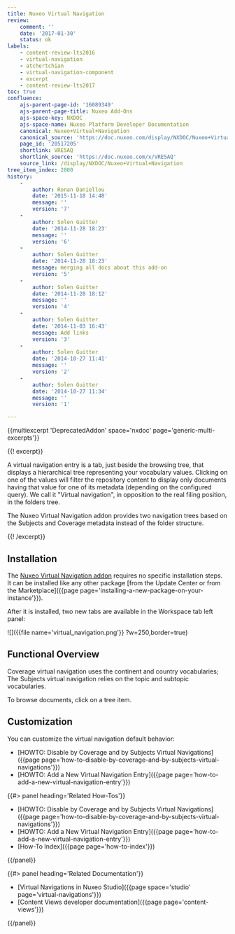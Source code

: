 ```yaml
---
title: Nuxeo Virtual Navigation
review:
    comment: ''
    date: '2017-01-30'
    status: ok
labels:
    - content-review-lts2016
    - virtual-navigation
    - atchertchian
    - virtual-navigation-component
    - excerpt
    - content-review-lts2017
toc: true
confluence:
    ajs-parent-page-id: '16089349'
    ajs-parent-page-title: Nuxeo Add-Ons
    ajs-space-key: NXDOC
    ajs-space-name: Nuxeo Platform Developer Documentation
    canonical: Nuxeo+Virtual+Navigation
    canonical_source: 'https://doc.nuxeo.com/display/NXDOC/Nuxeo+Virtual+Navigation'
    page_id: '20517205'
    shortlink: VRE5AQ
    shortlink_source: 'https://doc.nuxeo.com/x/VRE5AQ'
    source_link: /display/NXDOC/Nuxeo+Virtual+Navigation
tree_item_index: 2800
history:
    -
        author: Ronan Daniellou
        date: '2015-11-18 14:48'
        message: ''
        version: '7'
    -
        author: Solen Guitter
        date: '2014-11-28 18:23'
        message: ''
        version: '6'
    -
        author: Solen Guitter
        date: '2014-11-28 18:23'
        message: merging all docs about this add-on
        version: '5'
    -
        author: Solen Guitter
        date: '2014-11-28 18:12'
        message: ''
        version: '4'
    -
        author: Solen Guitter
        date: '2014-11-03 16:43'
        message: Add links
        version: '3'
    -
        author: Solen Guitter
        date: '2014-10-27 11:41'
        message: ''
        version: '2'
    -
        author: Solen Guitter
        date: '2014-10-27 11:34'
        message: ''
        version: '1'

---
```

{{multiexcerpt 'DeprecatedAddon' space='nxdoc' page='generic-multi-excerpts'}}

{{! excerpt}}

A virtual navigation entry is a tab, just beside the browsing tree, that displays a hierarchical tree representing your vocabulary values. Clicking on one of the values will filter the repository content to display only documents having that value for one of its metadata (depending on the configured query). We call it "Virtual navigation", in opposition to the real filing position, in the folders tree.

The Nuxeo Virtual Navigation addon provides two navigation trees based on the Subjects and Coverage metadata instead of the folder structure.

{{! /excerpt}}

## Installation

The [Nuxeo Virtual Navigation addon](https://connect.nuxeo.com/nuxeo/site/marketplace/package/nuxeo-virtualnavigation) requires no specific installation steps. It can be installed like any other package [from the Update Center or from the Marketplace]({{page page='installing-a-new-package-on-your-instance'}}).

After it is installed, two new tabs are available in the Workspace tab left panel:

![]({{file name='virtual_navigation.png'}} ?w=250,border=true)

## Functional Overview

Coverage virtual navigation uses the continent and country vocabularies; The Subjects virtual navigation relies on the topic and subtopic vocabularies.

To browse documents, click on a tree item.

## Customization

You can customize the virtual navigation default behavior:

*   [HOWTO: Disable by Coverage and by Subjects Virtual Navigations]({{page page='how-to-disable-by-coverage-and-by-subjects-virtual-navigations'}})
*   [HOWTO: Add a New Virtual Navigation Entry]({{page page='how-to-add-a-new-virtual-navigation-entry'}})

<div class="row" data-equalizer data-equalize-on="medium">
<div class="column medium-6">
{{#> panel heading='Related How-Tos'}}

- [HOWTO: Disable by Coverage and by Subjects Virtual Navigations]({{page page='how-to-disable-by-coverage-and-by-subjects-virtual-navigations'}})
- [HOWTO: Add a New Virtual Navigation Entry]({{page page='how-to-add-a-new-virtual-navigation-entry'}})
- [How-To Index]({{page page='how-to-index'}})

{{/panel}}
</div>

<div class="column medium-6">
{{#> panel heading='Related Documentation'}}

- [Virtual Navigations in Nuxeo Studio]({{page space='studio' page='virtual-navigations'}})
- [Content Views developer documentation]({{page page='content-views'}})

{{/panel}}
</div>
</div>
